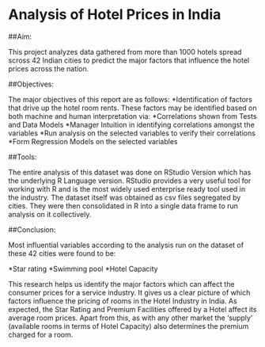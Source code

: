 # Analysis of Hotel Prices in India

##Aim:

This project analyzes data gathered from more than 1000 hotels spread scross 42 Indian cities to predict the major factors that influence the hotel prices across the nation.

##Objectives: 

The major objectives of this report are as follows: 
*Identification of factors that drive up the hotel room rents. These factors may be identified based on both machine and human interpretation via: 
*Correlations shown from Tests and Data Models 
*Manager Intuition in identifying correlations amongst the variables 
*Run analysis on the selected variables to verify their correlations 
*Form Regression Models on the selected variables 

##Tools:

The entire analysis of this dataset was done on RStudio Version which has the underlying R Language version. RStudio provides a very useful tool for working with R and is the most widely used enterprise ready tool used in the industry. The dataset itself was obtained as csv files segregated by cities. They were then consolidated in R into a single data frame to run analysis on it collectively. 

##Conclusion:

Most influential variables according to the analysis run on the dataset of these 42 cities were found to be: 

*Star rating 
*Swimming pool 
*Hotel Capacity 

This research helps us identify the major factors which can affect the consumer prices for a service industry. It gives us a clear picture of which factors influence the pricing of rooms in the Hotel Industry in India. As expected, the Star Rating and Premium Facilities offered by a Hotel affect its average room prices. Apart from this, as with any other market the ‘supply’ (available rooms in terms of Hotel Capacity) also determines the premium charged for a room.

